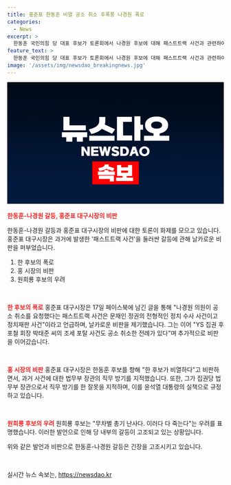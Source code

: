 ```yaml
---
title: 홍준표 한동훈 비열 공소 취소 후폭풍 나경원 폭로
categories:
  - News
excerpt: >
  한동훈 국민의힘 당 대표 후보가 토론회에서 나경원 후보에 대해 패스트트랙 사건과 관련하여 공소 취소를 요청했다고 폭로했다. 홍준표 대구시장은 이에 대해 비판하며, 공직자의 비밀을 자신의 이익에 이용하는 것은 비열한 일이라고 주장했다. 그리고 패스트트랙 충돌 사건과 관련하여 나경원 후보의 주장과 과거 발언에 대한 비난도 이어졌다.
feature_text: >
  한동훈 국민의힘 당 대표 후보가 토론회에서 나경원 후보에 대해 패스트트랙 사건과 관련하여 공소 취소를 요청했다고 폭로했다. 홍준표 대구시장은 이에 대해 비판하며, 공직자의 비밀을 자신의 이익에 이용하는 것은 비열한 일이라고 주장했다. 그리고 패스트트랙 충돌 사건과 관련하여 나경원 후보의 주장과 과거 발언에 대한 비난도 이어졌다.
image: '/assets/img/newsdao_breakingnews.jpg'
---
```


<p><img src="/assets/img/newsdao_breakingnews.jpg" alt="cryptoinkorea 속보" /></p>

<p><b><span style="color: #ee2323;">한동훈-나경원 갈등, 홍준표 대구시장의 비판</span></b></p>

<p>한동훈-나경원 갈등과 홍준표 대구시장의 비판에 대한 토론이 화제를 모으고 있습니다. 홍준표 대구시장은 과거에 발생한 '패스트트랙 사건'을 둘러싼 갈등에 관해 날카로운 비판을 퍼부었습니다. </p>

<ol>
<li>한 후보의 폭로</li>
<li>홍 시장의 비판</li>
<li>원희룡 후보의 우려</li>
</ol>

<p data-ke-size="size16">&nbsp;</p>

<p><b><span style="color: #ee2323;">한 후보의 폭로</span></b>
홍준표 대구시장은 17일 페이스북에 남긴 글을 통해 "나경원 의원이 공소 취소를 요청했다는 패스트트랙 사건은 문재인 정권의 전형적인 정치 수사 사건이고 정치재판 사건"이라고 언급하며, 날카로운 비판을 제기했습니다. 그는 이어 "YS 집권 후 포철 회장 박태준 씨의 조세 포탈 사건도 공소 취소한 전례가 있다"며 추가적으로 비판을 이어갔습니다.</p>

<p data-ke-size="size16">&nbsp;</p>

<p><b><span style="color: #ee2323;">홍 시장의 비판</span></b>
홍준표 대구시장은 한동훈 후보를 향해 "한 후보가 비열하다"고 비판하면서, 과거 사건에 대한 법무부 장관의 직무 방기를 지적했습니다. 또한, 그가 집권당 법무부 장관으로서 직무 방기를 한 잘못을 지적하며, 이를 윤석열 대통령의 실책으로 규정하고 있습니다.</p>

<p data-ke-size="size16">&nbsp;</p>

<p><b><span style="color: #ee2323;">원희룡 후보의 우려</span></b>
원희룡 후보는 "무차별 총기 난사다. 이러다 다 죽는다"는 우려를 표명했습니다. 이러한 발언으로 인해 당 내부의 갈등이 고조되고 있는 상황입니다.</p>

<p>위와 같은 발언과 비판으로 한동훈-나경원 갈등은 긴장을 고조시키고 있습니다.</p>

<p data-ke-size="size16">&nbsp;</p>
실시간 뉴스 속보는, <a href="https://newsdao.kr" rel="dofollow">https://newsdao.kr</a>



